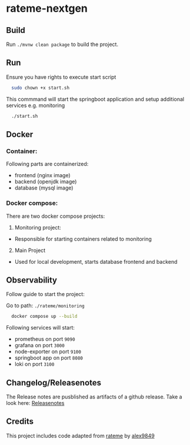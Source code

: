 # rateme-nextgen



## Build

Run `./mvnw clean package` to build the project.

## Run

Ensure you have rights to execute start script
```sh
  sudo chown +x start.sh   
```

This commmand will start the springboot application and setup additional services e.g. monitoring
```sh
  ./start.sh
```

## Docker

### Container:

Following parts are containerized:
-  frontend (nginx image)
-  backend (openjdk image)
-  database (mysql image)

### Docker compose:
There are two docker compose projects:

1. Monitoring project:
  - Responsible for starting containers related to monitoring
2. Main Project
  - Used for local development, starts database frontend and backend


## Observability

Follow guide to start the project:

Go to path: `./rateme/monitoring`

```sh
  docker compose up --build
```

Following services will start:

- prometheus on port `9090`
- grafana on port `3000`
- node-exporter on port `9100`
- springboot app on port `8080`
- loki on port `3100`


## Changelog/Releasenotes

The Release notes are pusblished as artifacts of a github release.
Take a look here: [Releasenotes](https://github.com/GoldJns/rateme-nextgen/releases)

## Credits
This project includes code adapted from [rateme](https://github.com/alex9849/rateme) by [alex9849](https://github.com/alex9849) 


